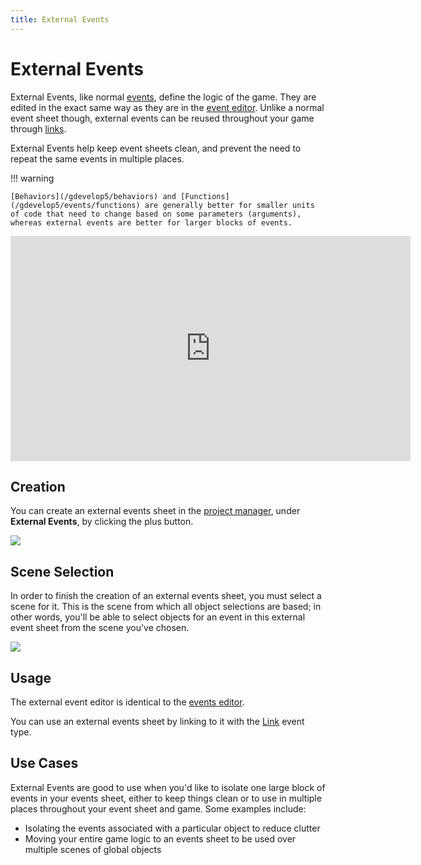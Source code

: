 ```yaml
---
title: External Events
---
```

# External Events

External Events, like normal [events](/gdevelop5/events), define the logic of the game. They are edited in the exact same way as they are in the [event editor](/gdevelop5/interface/events-editor). Unlike a normal event sheet though, external events can be reused throughout your game through [links](/gdevelop5/events/link). 

External Events help keep event sheets clean, and prevent the need to repeat the same events in multiple places. 

!!! warning

    [Behaviors](/gdevelop5/behaviors) and [Functions](/gdevelop5/events/functions) are generally better for smaller units of code that need to change based on some parameters (arguments), whereas external events are better for larger blocks of events.

<iframe width="640" height="360" src="https://www.youtube.com/embed/_VUwAfD_7zQ" frameborder="0" allow="accelerometer; autoplay; encrypted-media; gyroscope; picture-in-picture" allowfullscreen></iframe>

## Creation

You can create an external events sheet in the [project manager](/gdevelop5/interface/project-manager), under **External Events**, by clicking the plus button.

![](/gdevelop5/interface/events-editor/external-events/pasted/20230313-190941.png)

## Scene Selection

In order to finish the creation of an external events sheet, you must select a scene for it. This is the scene from which all object selections are based; in other words, you'll be able to select objects for an event in this external event sheet from the scene you've chosen.

![](/gdevelop5/interface/events-editor/external-events/pasted/20230313-191254.png)

## Usage

The external event editor is identical to the [events editor](/gdevelop5/interface/events-editor).

You can use an external events sheet by linking to it with the [Link](/gdevelop5/events/link) event type.

## Use Cases

External Events are good to use when you'd like to isolate one large block of events in your events sheet, either to keep things clean or to use in multiple places throughout your event sheet and game. Some examples include:

  * Isolating the events associated with a particular object to reduce clutter
  * Moving your entire game logic to an events sheet to be used over multiple scenes of global objects